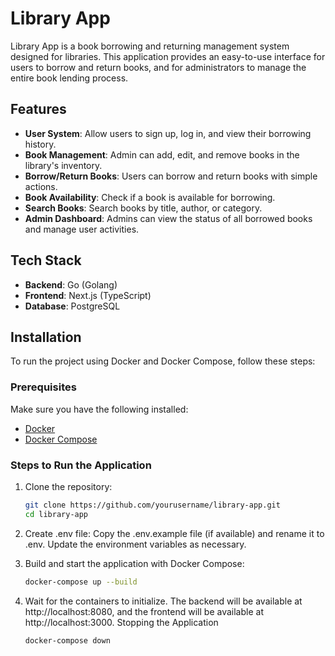 # Library App

Library App is a book borrowing and returning management system designed for libraries. This application provides an easy-to-use interface for users to borrow and return books, and for administrators to manage the entire book lending process.

## Features

- **User System**: Allow users to sign up, log in, and view their borrowing history.
- **Book Management**: Admin can add, edit, and remove books in the library's inventory.
- **Borrow/Return Books**: Users can borrow and return books with simple actions.
- **Book Availability**: Check if a book is available for borrowing.
- **Search Books**: Search books by title, author, or category.
- **Admin Dashboard**: Admins can view the status of all borrowed books and manage user activities.

## Tech Stack

- **Backend**: Go (Golang)
- **Frontend**: Next.js (TypeScript)
- **Database**: PostgreSQL

## Installation

To run the project using Docker and Docker Compose, follow these steps:

### Prerequisites

Make sure you have the following installed:
- [Docker](https://www.docker.com/products/docker-desktop)
- [Docker Compose](https://docs.docker.com/compose/)

### Steps to Run the Application

1. Clone the repository:
   ```bash
   git clone https://github.com/yourusername/library-app.git
   cd library-app

2.	Create .env file:
Copy the .env.example file (if available) and rename it to .env. Update the environment variables as necessary.

3.	Build and start the application with Docker Compose:
    ```bash
    docker-compose up --build

4.  Wait for the containers to initialize. The backend will be available at http://localhost:8080, and the frontend will be available at http://localhost:3000. 
Stopping the Application
    ```bash
    docker-compose down